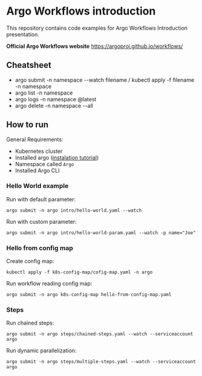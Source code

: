 # Argo Workflows introduction
This repository contains code examples for Argo Workflows Introduction presentation.

**Official Argo Workflows website** https://argoproj.github.io/workflows/

## Cheatsheet
- argo submit -n namespace --watch filename / kubectl apply -f filename -n namespace
- argo list -n namespace 
- argo logs -n namespace @latest
- argo delete -n namespace --all

## How to run
General Requirements:
- Kubernetes cluster
- Installed argo ([instalation tutorial]((https://argoproj.github.io/argo-workflows/quick-start/#install-argo-workflows)))
- Namespace called `Argo`
- Installed Argo CLI 

### Hello World example

Run with default parameter:

```argo submit -n argo intro/hello-world.yaml --watch```

Run with custom parameter:

```argo submit -n argo intro/hello-world-param.yaml --watch -p name="Joe"``` 

### Hello from config map

Create config map:

```kubectl apply -f k8s-config-map/cofig-map.yaml -n argo```

Run workflow reading config map:

```argo submit -n argo k8s-config-map hello-from-config-map.yaml```

### Steps

Run chained steps:

```argo submit -n argo steps/chained-steps.yaml --watch --serviceaccount argo```

Run dynamic parallelization:

```argo submit -n argo steps/multiple-steps.yaml --watch --serviceaccount argo```
